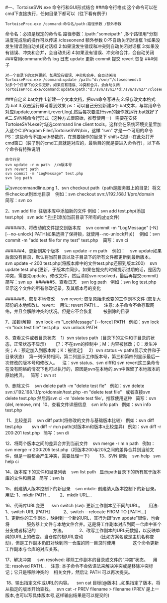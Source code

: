 ﻿#一、TortoiseSVN.exe 命令行和GUI形式结合
###命令行格式
这个命令可以在cmd下直接执行，任何目录下都可以（往下看有例子）
```
TortoiseProc.exe /command:命令名/path:路径参数 /额外参数
```
命令名：必须是规定的命令名
路径参数：/path:"some\path" ,多个路径用*分割
进度完成后的操作可以传递 /closeonend  额外参数
0:不自动关闭对话框
1:如果没发生错误则自动关闭对话框
2:如果没发生错误和冲突则自动关闭对话框
3:如果没有错误、冲突和合并，会自动关闭
4:如果没有错误、冲突和合并，会自动关闭
###常用command命令
log   日志
update 更新
commit 提交
revert 恢复
###例子
``` 
对一个目录下的文件更新，如果没有错误、冲突和合并，会自动关闭
TortoiseProc.exe /command:update /path:"d:/svn/"/closeonend:3
对多个个目录下的文件更新，如果没有错误、冲突和合并，会自动关闭
TortoiseProc.exe/command:update/path:"d:/svn/svn1/*d:/svn/svn2/"/closeonend:3
```
###自定义.bat文件
1.新建一个文本文档，把svn命令写进去
2.保存改文本格式为.bat
3.双击运行即可看到效果
ps：可以自己分别新建4个.bat文本，与常用命令对应(update,commmit,revert,log),然后每次要进行svn的操作就运行.bat就好了
#二.SVN纯命令行形式（这种方式很原始，推荐使用一）
需要在安装TortoiseSVN.exe时勾选command line client tools，这样会在系统环境变量里加入这个C:\Program Files\TortoiseSVN\bin，这样  “svn” 才是一个可用的命令
PS：这些命令不加path参数的，在想要操作的目录下  shift+右键--在此处打开cmd窗口（装了别的cmd工具就是对应的，最后目的就是要进入命令行），以下各个命令有特殊说明
``` 
命令行里
svn update -r m path  //m版本号
svn revert path
svn commit -m "LogMessage" test.php
svn log path
```
![svncommandline.png](http://upload-images.jianshu.io/upload_images/3139616-8b08202e5c641532.png?imageMogr2/auto-orient/strip%7CimageView2/2/w/1240)
1、svn checkout path（path是服务器上的目录）将文件checkout到本地目录    
例如：svn checkout svn://192.168.1.1/pro/domain    简写：svn co 

2、svn add file  往版本库中添加新的文件
 例如：svn add test.php(添加test.php)   svn add *.[PHP](http://lib.csdn.net/base/php)(添加当前目录下所有的[php](http://lib.csdn.net/base/php)文件) 

######3、将改动的文件提交到版本库    svn commit -m "LogMessage" [-N] [--no-unlock] PATH(如果选择了保持锁，就使用--no-unlock开关)    例如：svn commit -m "add test file for my test" test.php    简写：svn ci 


######4、更新到某个版本    svn update -r m path    例如：    svn update如果后面没有目录，默认将当前目录以及子目录下的所有文件都更新到最新版本。    svn update -r 200 test.php(将版本库中的文件test.php还原到版本200)    svn update test.php(更新，于版本库同步。如果在提交的时候提示过期的话，是因为冲突，需要先update，修改文件，然后清除svn resolved，最后再提交commit)   简写：svn up 
 ######5、查看日志    svn log path   例如：svn log test.php 显示这个文件的所有修改记录，及其版本号的变化 

######6、恢复本地修改     svn revert: 恢复原始未改变的工作副本文件 (恢复大部份的本地修改)。revert:    用法: revert PATH...    注意: 本子命令不会存取网络，并且会解除冲突的状况。但是它不会恢复         被删除的目录   

7、加锁/解锁    svn lock -m "LockMessage" [--force] PATH   例如：svn lock -m "lock test file" test.php   svn unlock PATH 

8、查看文件或者目录状态    1）svn status path（目录下的文件和子目录的状态，正常状态不显示）    【?：不在svn的控制中；M：内容被修改；C：发生冲突；A：预定加入到版本库；K：被锁定】   2）svn status -v path(显示文件和子目录状态)    第一列保持相同，第二列显示工作版本号，第三和第四列显示最后一次修改的版本号和修改人。    注：svn status、svn diff和 svn revert这三条命令在没有网络的情况下也可以执行的，原因是svn在本地的.svn中保留了本地版本的原始拷贝。   简写：svn st  

9、删除文件    svn delete path -m "delete test fle"   例如：svn delete svn://192.168.1.1/pro/domain/test.php -m "delete test file"   或者直接svn delete test.php 然后再svn ci -m 'delete test file‘，推荐使用这种   简写：svn (del, remove, rm) 
10、查看文件详细信息    svn info path   例如：svn info test.php

 11、比较差异    svn diff path(将修改的文件与基础版本比较)   例如：svn diff test.php        svn diff -r m:n path(对版本m和版本n比较差异)   例如：svn diff -r 200:201 test.php   简写：svn di 

12、将两个版本之间的差异合并到当前文件    svn merge -r m:n path   例如：svn merge -r 200:205 test.php（将版本200与205之间的差异合并到当前文件，但是一般都会产生冲突，需要处理一下）     
13、SVN 帮助    svn help   svn help ci

14、版本库下的文件和目录列表    svn list path   显示path目录下的所有属于版本库的文件和目录   简写：svn ls  

15、创建纳入版本控制下的新目录    svn mkdir: 创建纳入版本控制下的新目录。   用法: 1、mkdir PATH...        2、mkdir URL...  

16、代码库URL变更      svn switch (sw): 更新工作副本至不同的URL。     用法: 1、switch URL [PATH]           2、switch --relocate FROM TO [PATH...]            1、更新你的工作副本，映射到一个新的URL，其行为跟“svn update”很像，也会将              服务器上文件与本地文件合并。这是将工作副本对应到同一仓库中某个分支或者标记的              方法。           2、改写工作副本的URL元数据，以反映单纯的URL上的改变。当仓库的根URL变动              (比如方案名或是主机名称变动)，但是工作副本仍旧对映到同一仓库的同一目录时使用              这个命令更新工作副本与仓库的对应关系。   

17、解决冲突     svn resolved: 移除工作副本的目录或文件的“冲突”状态。    用法: resolved PATH...    注意: 本子命令不会依语法来解决冲突或是移除冲突标记；它只是移除冲突的    相关文件，然后让 PATH 可以再次提交。  

 18、输出指定文件或URL的内容。    svn cat 目标[@版本]...如果指定了版本，将从指定的版本开始查找。   svn cat -r PREV filename > filename (PREV 是上一版本,也可以写具体版本号,这样输出结果是可以提交的)